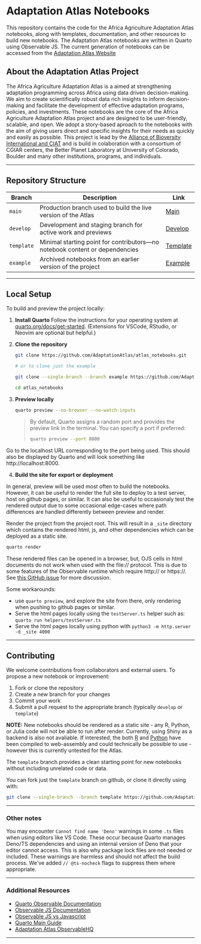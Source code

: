 # Adaptation Atlas Notebooks

This repository contains the code for the Africa Agriculture Adaptation Atlas notebooks, along with templates, documentation, and other resources to build new notebooks. The Adaptation Atlas notebooks are written in Quarto using Observable JS. The current generation of notebooks can be accessed from the [Adaptation Atlas Website](https://adaptationatlas.cgiar.org/)

## About the Adaptation Atlas Project

The Africa Agriculture Adaptation Atlas is a aimed at strengthening adaptation programming across Africa using data driven decision-making. We aim to create scientifically robust data rich insights to inform decision-making and facilitate the development of effective adaptation programs, policies, and investments. These notebooks are the core of the Africa Agriculture Adaptation Atlas project and are designed to be user-friendly, scalable, and open. We adopt a story-based aproach to the notebooks with the aim of giving users direct and specific insights for their needs as quickly and easily as possible. This project is lead by the [Alliance of Bioversity International and CIAT](https://alliancebioversityciat.org/) and is build in colaboration with a consortium of CGIAR centers, the Better Planet Laboratory at University of Colorado, Boulder and many other institutions, programs, and individuals. 

---

## Repository Structure

| Branch     | Description                                                                 | Link                                                        |
| ---------- | --------------------------------------------------------------------------- | ----------------------------------------------------------- | 
| `main`     | Production branch used to build the live version of the Atlas               | [Main](https://main.adaptation-atlas-nb.pages.dev/)         |
| `develop`  | Development and staging branch for active work and previews                 | [Develop](https://develop.adaptation-atlas-nb.pages.dev/)   |
| `template` | Minimal starting point for contributors—no notebook content or dependencies | [Template](https://template.adaptation-atlas-nb.pages.dev/) |
| `example`  | Archived notebooks from an earlier version of the project                   | [Example](https://example.adaptation-atlas-nb.pages.dev/)   |

---

## Local Setup

To build and preview the project locally:

1. **Install Quarto**
   Follow the instructions for your operating system at [quarto.org/docs/get-started](https://quarto.org/docs/get-started).
   (Extensions for VSCode, RStudio, or Neovim are optional but helpful.)

2. **Clone the repository**

   ```bash
   git clone https://github.com/AdaptationAtlas/atlas_notebooks.git

   # or to clone just the example

   git clone --single-branch --branch example https://github.com/AdaptationAtlas/atlas_notebooks.git

   cd atlas_notebooks
   ```

3. **Preview locally**

   ```bash
   quarto preview --no-browser --no-watch-inputs
   ```

   > By default, Quarto assigns a random port and provides the preview link in the terminal. You can specify a port if preferred:
   >
   > ```bash
   > quarto preview --port 8080
   > ```

Go to the localhost URL corresponding to the port being used. This should also be displayed by Quarto and will look something like http://localhost:8000.

4. **Build the site for export or deployment**

In general, preview will be used most often to build the notebooks. However, it can be useful to render the full site to deploy to a test server, host on github pages, or similar. It can also be useful to occasionaly test the rendered output due to some occasional edge-cases where path differences are handled differently between preview and render.

Render the project from the project root. This will result in a `_site` directory which contains the rendered html, js, and other dependencies which can be deployed as a static site. 

   ```bash
   quarto render
   ```

These rendered files can be opened in a browser, but, OJS cells in html documents do not work when used with the file:// protocol. This is due to some features of the Observable runtime which require http:// or https://. See [this GitHub issue](https://github.com/quarto-dev/quarto-cli/discussions/5680) for more discussion.

Some workarounds: 
- use `quarto preview`, and explore the site from there, only rendering when pushing to github pages or similar.
- Serve the html pages locally using the `testServer.ts` helper such as: `quarto run helpers/testServer.ts`
- Serve the html pages locally using python with `python3 -m http.server -d _site 4000`

---

## Contributing

We welcome contributions from collaborators and external users. To propose a new notebook or improvement:

1. Fork or clone the repository
2. Create a new branch for your changes
3. Commit your work
4. Submit a pull request to the appropriate branch (typically `develop` or `template`)

**NOTE:** New notebooks should be rendered as a static site - any R, Python, or Julia code will not be able to run after render. Currently, using Shiny as a backend is also not avaliable. If interested, the both [R](https://docs.r-wasm.org/webr/latest/) and [Python](https://pyodide.org/en/stable/) have been compiled to web-assembly and could technically be possible to use - however this is currently untested for the Atlas.

The `template` branch provides a clean starting point for new notebooks without including unrelated code or data.

You can fork just the `template` branch on github, or clone it directly using with:

```sh
git clone --single-branch --branch template https://github.com/AdaptationAtlas/atlas_notebooks.git
```

---

### Other notes

You may encounter `Cannot find name 'Deno'` warnings in some `.ts` files when using editors like VS Code. These occur because Quarto manages Deno/TS dependencies and using an internal version of Deno that your editor cannot access. This is also why package lock files are not needed or included. These warnings are harmless and should not affect the build process. We've added `// @ts-nocheck` flags to suppress them where appropriate.

---

### Additional Resources

* [Quarto Observable Documentation](https://quarto.org/docs/interactive/ojs/)
* [Observable JS Documentation](https://observablehq.com/documentation/cells/observable-javascript)
* [Observable JS vs Javascript](https://observablehq.com/@observablehq/observable-javascript)
* [Quarto Main Guide](https://quarto.org/docs/guide/)
* [Adaptation Atlas ObservableHQ](https://observablehq.com/@adaptationatlas)

---
